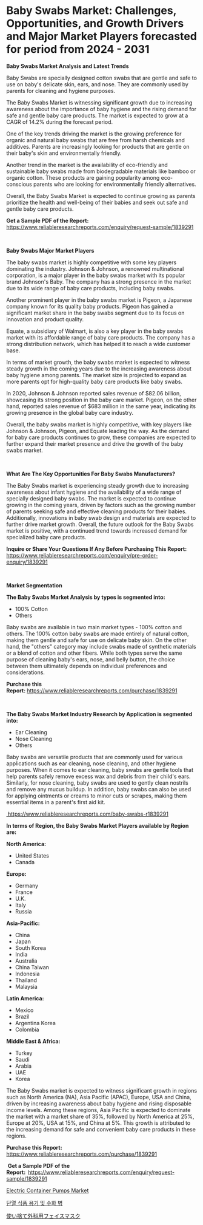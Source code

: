<p><h1>Baby Swabs Market: Challenges, Opportunities, and Growth Drivers and Major Market Players forecasted for period from 2024 - 2031</h1></p><p><strong>Baby Swabs Market Analysis and Latest Trends</strong></p>
<p><p>Baby Swabs are specially designed cotton swabs that are gentle and safe to use on baby's delicate skin, ears, and nose. They are commonly used by parents for cleaning and hygiene purposes.</p><p>The Baby Swabs Market is witnessing significant growth due to increasing awareness about the importance of baby hygiene and the rising demand for safe and gentle baby care products. The market is expected to grow at a CAGR of 14.2% during the forecast period.</p><p>One of the key trends driving the market is the growing preference for organic and natural baby swabs that are free from harsh chemicals and additives. Parents are increasingly looking for products that are gentle on their baby's skin and environmentally friendly.</p><p>Another trend in the market is the availability of eco-friendly and sustainable baby swabs made from biodegradable materials like bamboo or organic cotton. These products are gaining popularity among eco-conscious parents who are looking for environmentally friendly alternatives.</p><p>Overall, the Baby Swabs Market is expected to continue growing as parents prioritize the health and well-being of their babies and seek out safe and gentle baby care products.</p></p>
<p><strong>Get a Sample PDF of the Report:&nbsp;</strong> <a href="https://www.reliableresearchreports.com/enquiry/request-sample/1839291">https://www.reliableresearchreports.com/enquiry/request-sample/1839291</a></p>
<p>&nbsp;</p>
<p><strong>Baby Swabs Major Market Players</strong></p>
<p><p>The baby swabs market is highly competitive with some key players dominating the industry. Johnson & Johnson, a renowned multinational corporation, is a major player in the baby swabs market with its popular brand Johnson's Baby. The company has a strong presence in the market due to its wide range of baby care products, including baby swabs.</p><p>Another prominent player in the baby swabs market is Pigeon, a Japanese company known for its quality baby products. Pigeon has gained a significant market share in the baby swabs segment due to its focus on innovation and product quality.</p><p>Equate, a subsidiary of Walmart, is also a key player in the baby swabs market with its affordable range of baby care products. The company has a strong distribution network, which has helped it to reach a wide customer base.</p><p>In terms of market growth, the baby swabs market is expected to witness steady growth in the coming years due to the increasing awareness about baby hygiene among parents. The market size is projected to expand as more parents opt for high-quality baby care products like baby swabs.</p><p>In 2020, Johnson & Johnson reported sales revenue of $82.06 billion, showcasing its strong position in the baby care market. Pigeon, on the other hand, reported sales revenue of $683 million in the same year, indicating its growing presence in the global baby care industry.</p><p>Overall, the baby swabs market is highly competitive, with key players like Johnson & Johnson, Pigeon, and Equate leading the way. As the demand for baby care products continues to grow, these companies are expected to further expand their market presence and drive the growth of the baby swabs market.</p></p>
<p>&nbsp;</p>
<p><strong>What Are The Key Opportunities For Baby Swabs Manufacturers?</strong></p>
<p><p>The Baby Swabs market is experiencing steady growth due to increasing awareness about infant hygiene and the availability of a wide range of specially designed baby swabs. The market is expected to continue growing in the coming years, driven by factors such as the growing number of parents seeking safe and effective cleaning products for their babies. Additionally, innovations in baby swab design and materials are expected to further drive market growth. Overall, the future outlook for the Baby Swabs market is positive, with a continued trend towards increased demand for specialized baby care products.</p></p>
<p><strong>Inquire or Share Your Questions If Any Before Purchasing This Report:</strong> <a href="https://www.reliableresearchreports.com/enquiry/pre-order-enquiry/1839291">https://www.reliableresearchreports.com/enquiry/pre-order-enquiry/1839291</a></p>
<p>&nbsp;</p>
<p><strong>Market Segmentation</strong></p>
<p><strong>The Baby Swabs Market Analysis by types is segmented into:</strong></p>
<p><ul><li>100% Cotton</li><li>Others</li></ul></p>
<p><p>Baby swabs are available in two main market types - 100% cotton and others. The 100% cotton baby swabs are made entirely of natural cotton, making them gentle and safe for use on delicate baby skin. On the other hand, the "others" category may include swabs made of synthetic materials or a blend of cotton and other fibers. While both types serve the same purpose of cleaning baby's ears, nose, and belly button, the choice between them ultimately depends on individual preferences and considerations.</p></p>
<p><strong>Purchase this Report:&nbsp;</strong><a href="https://www.reliableresearchreports.com/purchase/1839291">https://www.reliableresearchreports.com/purchase/1839291</a></p>
<p>&nbsp;</p>
<p><strong>The Baby Swabs Market Industry Research by Application is segmented into:</strong></p>
<p><ul><li>Ear Cleaning</li><li>Nose Cleaning</li><li>Others</li></ul></p>
<p><p>Baby swabs are versatile products that are commonly used for various applications such as ear cleaning, nose cleaning, and other hygiene purposes. When it comes to ear cleaning, baby swabs are gentle tools that help parents safely remove excess wax and debris from their child's ears. Similarly, for nose cleaning, baby swabs are used to gently clean nostrils and remove any mucus buildup. In addition, baby swabs can also be used for applying ointments or creams to minor cuts or scrapes, making them essential items in a parent's first aid kit.</p></p>
<p><a href="https://www.reliableresearchreports.com/baby-swabs-r1839291">&nbsp;https://www.reliableresearchreports.com/baby-swabs-r1839291</a></p>
<p><strong>In terms of Region, the Baby Swabs Market Players available by Region are:</strong></p>
<p>
    <p> <strong> North America: </strong>
        <ul>
            <li>United States</li>
            <li>Canada</li>
        </ul>
        </p> 
    <p> <strong> Europe: </strong>
        <ul>
            <li>Germany</li>
            <li>France</li>
            <li>U.K.</li>
            <li>Italy</li>
            <li>Russia</li>
        </ul>
        </p> 
    <p> <strong> Asia-Pacific: </strong>
        <ul>
            <li>China</li>
            <li>Japan</li>
            <li>South Korea</li>
            <li>India</li>
            <li>Australia</li>
            <li>China Taiwan</li>
            <li>Indonesia</li>
            <li>Thailand</li>
            <li>Malaysia</li>
        </ul>
        </p> 
    <p> <strong> Latin America: </strong>
        <ul>
            <li>Mexico</li>
            <li>Brazil</li>
            <li>Argentina Korea</li>
            <li>Colombia</li>
        </ul>
        </p> 
    <p> <strong> Middle East & Africa: </strong>
        <ul>
            <li>Turkey</li>
            <li>Saudi</li>
            <li>Arabia</li>
            <li>UAE</li>
            <li>Korea</li>
        </ul>
    </p>
    </p>
<p><p>The Baby Swabs market is expected to witness significant growth in regions such as North America (NA), Asia Pacific (APAC), Europe, USA and China, driven by increasing awareness about baby hygiene and rising disposable income levels. Among these regions, Asia Pacific is expected to dominate the market with a market share of 35%, followed by North America at 25%, Europe at 20%, USA at 15%, and China at 5%. This growth is attributed to the increasing demand for safe and convenient baby care products in these regions.</p></p>
<p><strong>Purchase this Report: </strong><a href="https://www.reliableresearchreports.com/purchase/1839291">https://www.reliableresearchreports.com/purchase/1839291</a></p>
<p>&nbsp;<strong>Get a Sample PDF of the Report:&nbsp;&nbsp;</strong><a href="https://www.reliableresearchreports.com/enquiry/request-sample/1839291">https://www.reliableresearchreports.com/enquiry/request-sample/1839291</a></p>
<p><strong></strong></p>
<p><p><a href="https://view.publitas.com/reportprime-1/electric-container-pumps-market-overview-global-market-trends-and-future-prospects-from-2024-to-2031/">Electric Container Pumps Market</a></p><p><a href="https://github.com/berlianaparadilla48/Market-Research-Report-List-1/blob/main/8133489153679.md">단열 식품 용기 및 수화 병</a></p><p><a href="https://medium.com/@caseyelee251/%E4%BD%BF%E3%81%84%E6%8D%A8%E3%81%A6%E5%BC%8F%E6%89%8B%E8%A1%93%E7%94%A8%E3%83%95%E3%82%A7%E3%82%A4%E3%82%B9%E3%83%9E%E3%82%B9%E3%82%AF%E5%B8%82%E5%A0%B4%E3%81%AE%E8%A6%8F%E6%A8%A1%E3%81%A8%E3%82%B7%E3%82%A7%E3%82%A2%E5%88%86%E6%9E%90-%E6%88%90%E9%95%B7%E3%83%88%E3%83%AC%E3%83%B3%E3%83%89%E3%81%A8%E4%BA%88%E6%B8%AC-2024%E5%B9%B4-2031%E5%B9%B4-166756ee4018">使い捨て外科用フェイスマスク</a></p></p>